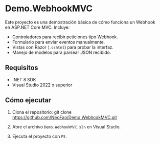 # Demo.WebhookMVC

Este proyecto es una demostración básica de cómo funciona un Webhook en ASP.NET Core MVC. Incluye:

- Controladores para recibir peticiones tipo Webhook.
- Formulario para enviar eventos manualmente.
- Vistas con Razor (`.cshtml`) para probar la interfaz.
- Manejo de modelos para parsear JSON recibido.

## Requisitos

- .NET 8 SDK
- Visual Studio 2022 o superior

## Cómo ejecutar

1. Clona el repositorio:
  git clone https://github.com/NeoFao/Demo.WebhookMVC.git

2. Abre el archivo `Demo.WebhookMVC.sln` en Visual Studio.

3. Ejecuta el proyecto con `F5`.

